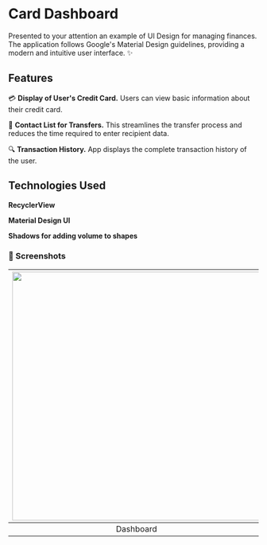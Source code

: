 # Card Dashboard 

Presented to your attention an example of UI Design for managing finances. The application follows Google's Material Design guidelines, providing a modern and intuitive user interface. :sparkles:


## Features

:credit_card: **Display of User's Credit Card.** Users can view basic information about their credit card.

:iphone:  **Contact List for Transfers.** This streamlines the transfer process and reduces the time required to enter recipient data.

 :mag: **Transaction History.** App displays the complete transaction history of the user. 


## Technologies Used

**RecyclerView**

**Material Design UI** 

**Shadows for adding volume to shapes**



### 📱 Screenshots
| <img src="https://github.com/unoth/CardDashboardApp/assets/96779254/912588f3-1668-46f5-8f54-458955618180" height="500"/>| <img src="https://github.com/unoth/CardDashboardApp/assets/96779254/e4b57a74-dfb5-463c-ade3-e9d3bf19eda6" height="500"/>| 
|:---:|:---:|
| Dashboard | Zoom+ | 











